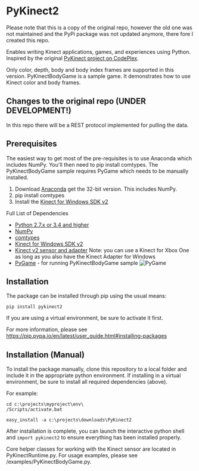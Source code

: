 # PyKinect2

Please note that this is a copy of the original repo, however the old one was not maintained and the PyPi package was not updated anymore, there fore I created this repo.

Enables writing Kinect applications, games, and experiences using Python.  Inspired by the original [PyKinect project on CodePlex](http://pytools.codeplex.com/wikipage?title=PyKinect).

Only color, depth, body and body index frames are supported in this version. 
PyKinectBodyGame is a sample game. It demonstrates how to use Kinect color and body frames.


## Changes to the original repo (UNDER DEVELOPMENT!)

In this repo there will be a REST protocol implemented for pulling the data. 


## Prerequisites

The easiest way to get most of the pre-requisites is to use Anaconda which includes NumPy.  You'll then need to pip install comtypes.  The PyKinectBodyGame sample requires PyGame which needs to be manually installed.

1. Download [Anaconda](https://store.continuum.io/cshop/anaconda/) get the 32-bit version.  This includes NumPy.
2. pip install comtypes
3. Install the [Kinect for Windows SDK v2](http://aka.ms/k4wv2sdk)

Full List of Dependencies
* [Python 2.7.x or 3.4 and higher](https://www.python.org/)  
* [NumPy](http://www.numpy.org/) 
* [comtypes](https://github.com/enthought/comtypes/) 
* [Kinect for Windows SDK v2](http://aka.ms/k4wv2sdk)
* [Kinect v2 sensor and adapter](http://aka.ms/k4wv2purchase) Note:  you can use a Kinect for Xbox One as long as you also have the Kinect Adapter for Windows
* [PyGame](http://www.pygame.org) - for running PyKinectBodyGame sample 
  ![PyGame](https://monosnap.com/file/4RzEdOzVhik4jj15jAg8uDQgYgwZ6B.png)


## Installation

The package can be installed through pip using the usual means:
```
pip install pykinect2
````
If you are using a virtual environment, be sure to activate it first.

For more information, please see https://pip.pypa.io/en/latest/user_guide.html#installing-packages


## Installation (Manual)

To install the package manually, clone this repository to a local folder and include it in the appropriate python environment. If installing in a virtual environment, be sure to install all required dependencies (above).

For example:
```
cd c:\projects\myproject\env\
/Scripts/activate.bat

easy_install -a c:\projects\downloads\PyKinect2
```
After installation is complete, you can launch the interactive python shell and `import pykinect2` to ensure everything has been installed properly.

Core helper classes for working with the Kinect sensor are located in PyKinectRuntime.py. For usage examples, please see /examples/PyKinectBodyGame.py.
